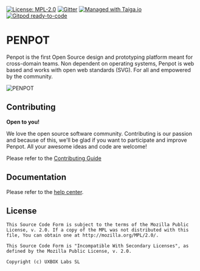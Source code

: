 
[uri_license]: https://www.mozilla.org/en-US/MPL/2.0
[uri_license_image]: https://img.shields.io/badge/MPL-2.0-blue.svg

[![License: MPL-2.0][uri_license_image]][uri_license]
[![Gitter](https://badges.gitter.im/sereno-xyz/community.svg)](https://gitter.im/penpot/community)
[![Managed with Taiga.io](https://img.shields.io/badge/managed%20with-TAIGA.io-709f14.svg)](https://tree.taiga.io/project/penpot/ "Managed with Taiga.io")
[![Gitpod ready-to-code](https://img.shields.io/badge/Gitpod-ready--to--code-blue?logo=gitpod)](https://gitpod.io/#https://github.com/penpot/penpot)


# PENPOT #

Penpot is the first Open Source design and prototyping platform meant
for cross-domain teams. Non dependent on operating systems, Penpot is
web based and works with open web standards (SVG). For all and
empowered by the community.

![PENPOT](https://penpot.app/images/workspace-ui.jpg)


## Contributing ##

**Open to you!**

We love the open source software community. Contributing is our
passion and because of this, we'll be glad if you want to participate
and improve Penpot. All your awesome ideas and code are welcome!

Please refer to the [Contributing Guide](./CONTRIBUTING.md)


## Documentation ##

Please refer to the [help center](https://help.penpot.app).


## License ##

```
This Source Code Form is subject to the terms of the Mozilla Public
License, v. 2.0. If a copy of the MPL was not distributed with this
file, You can obtain one at http://mozilla.org/MPL/2.0/.

This Source Code Form is "Incompatible With Secondary Licenses", as
defined by the Mozilla Public License, v. 2.0.

Copyright (c) UXBOX Labs SL
```
